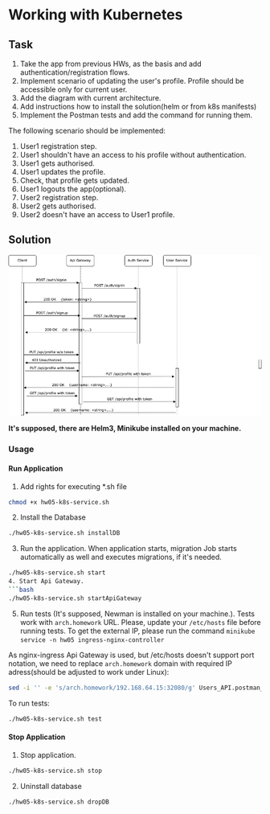 # Working with Kubernetes

## Task

1) Take the app from previous HWs, as the basis and add authentication/registration flows.
2) Implement scenario of updating the user's profile. Profile should be accessible only for current user.
3) Add the diagram with current architecture.
4) Add instructions how to install the solution(helm or from k8s manifests)
5) Implement the Postman tests and add the command for running them.

The following scenario should be implemented:
1) User1 registration step.
2) User1 shouldn't have an access to his profile without authentication.
3) User1 gets authorised.
4) User1 updates the profile.
5) Check, that profile gets updated.
6) User1 logouts the app(optional).
7) User2 registration step.
8) User2 gets authorised.
9) User2 doesn't have an access to User1 profile.

## Solution

![Diagram](diagram.png?raw=true "Diagram")

**It's supposed, there are Helm3, Minikube installed on your machine.**

### Usage
#### Run Application
1. Add rights for executing *.sh file
```bash
chmod +x hw05-k8s-service.sh
```
2. Install the Database
```bash
./hw05-k8s-service.sh installDB
```
3. Run the application. When application starts, migration Job starts automatically as well and executes migrations, if it's needed.
```bash
./hw05-k8s-service.sh start
4. Start Api Gateway.
```bash
./hw05-k8s-service.sh startApiGateway
```
5. Run tests (It's supposed, Newman is installed on your machine.). Tests work with `arch.homework` URL.
Please, update your `/etc/hosts` file before running tests. To get the external IP, please run the command `minikube service -n hw05 ingress-nginx-controller`

As nginx-ingress Api Gateway is used, but /etc/hosts doesn't support port notation, we need to replace
`arch.homework` domain with required IP adress(should be adjusted to work under Linux):

```bash
sed -i '' -e 's/arch.homework/192.168.64.15:32080/g' Users_API.postman_collection.json
```

To run tests:

```bash
./hw05-k8s-service.sh test
```

#### Stop Application
1. Stop application.
```bash
./hw05-k8s-service.sh stop
```
2. Uninstall database
```bash
./hw05-k8s-service.sh dropDB
```
